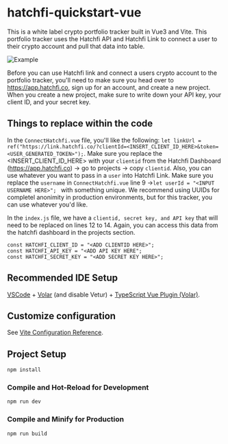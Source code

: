 # hatchfi-quickstart-vue

This is a white label crypto portfolio tracker built in Vue3 and Vite.  This portfolio tracker uses the Hatchfi API and Hatchfi Link to connect a user to their crypto account and pull that data into table.

![Example](/src/assets/qwik.gif "Portfolio Tracker")


Before you can use Hatchfi link and connect a users crypto account to the portfolio tracker, you'll need to make sure you head over to https://app.hatchfi.co, sign up for an account, and create a new project.  When you create a new project, make sure to write down your API key, your client ID, and your secret key.

## Things to replace within the code
In the `ConnectHatchfi.vue` file, you'll like the following: `let linkUrl = ref("https://link.hatchfi.co/?clientId=<INSERT_CLIENT_ID_HERE>&token=<USER_GENERATED_TOKEN>");`.  Make sure you replace the <INSERT_CLIENT_ID_HERE> with your `clientid` from the Hatchfi Dashboard (https://app.hatchfi.co) -> go to projects -> copy `clientid`. Also, you can use whatever you want to pass in a `user` into Hatchfi Link.  Make sure you replace the `username` in `ConnectHatchfi.vue` line 9 ->`let userId = "<INPUT USERNAME HERE>"; ` with something unique.  We recommend using UUIDs for completel anonimity in production environments, but for this tracker, you can use whatever you'd like.

In the `index.js` file, we have a `clientid, secret key, and API key` that will need to be replaced on lines 12 to 14.  Again, you can access this data from the hatchfi dashboard in the projects section.

```
const HATCHFI_CLIENT_ID = "<ADD CLIENTID HERE>";
const HATCHFI_API_KEY = "<ADD API KEY HERE";
const HATCHFI_SECRET_KEY = "<ADD SECRET KEY HERE>";
```



## Recommended IDE Setup

[VSCode](https://code.visualstudio.com/) + [Volar](https://marketplace.visualstudio.com/items?itemName=Vue.volar) (and disable Vetur) + [TypeScript Vue Plugin (Volar)](https://marketplace.visualstudio.com/items?itemName=Vue.vscode-typescript-vue-plugin).

## Customize configuration

See [Vite Configuration Reference](https://vitejs.dev/config/).

## Project Setup

```sh
npm install
```

### Compile and Hot-Reload for Development

```sh
npm run dev
```

### Compile and Minify for Production

```sh
npm run build
```
